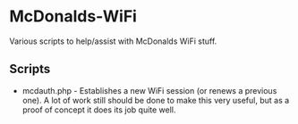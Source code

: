McDonalds-WiFi
==============

Various scripts to help/assist with McDonalds WiFi stuff.

## Scripts

+ mcdauth.php - Establishes a new WiFi session (or renews a previous one).  A lot of work still should be done to make this very useful, but as a proof of concept it does its job quite well.
